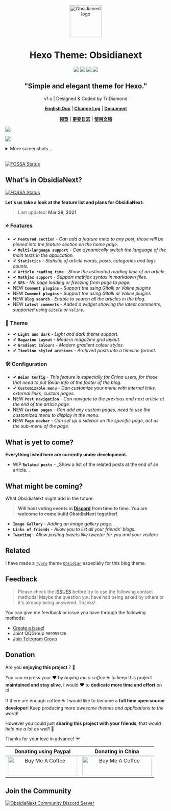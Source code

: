 <p align="center"><a href="https://tridiamond.tech" target="_blank" rel="noopener noreferrer"><img width="100" src="https://img-blog.csdnimg.cn/20210313122054101.png" alt="Obsidianext logo"></a></p>

<h1 align="center">Hexo Theme: <b>Obsidianext</b></h1>

<div align="center">

  <p align="center">
    <img src="https://img.shields.io/github/v/release/obsidianext/hexo-theme-obsidianext">
    <img src="https://img.shields.io/github/release-date/obsidianext/hexo-theme-obsidianext">
    <img src="https://img.shields.io/github/license/obsidianext/hexo-theme-obsidianext">
    <a href="https://app.netlify.com/sites/tridiamond/deploys">
    <img src="https://api.netlify.com/api/v1/badges/5faa571c-5a72-4882-ac3e-4b6942ecbb87/deploy-status"></a>
  </p>

  <p>
    <h2>"Simple and elegant theme for Hexo."</h2>
    v1.x | Designed & Coded by TriDiamond<br/>
  </p>

**[English Doc](https://github.com/obsidianext/hexo-obsidianext-blog/blob/main/README.md)** |
**[Change Log](https://github.com/obsidianext/hexo-obsidianext-blog/blob/main/CHANGELOG.md)** |
**[Document](https://obsidianext.tridiamond.tech)**

**[预览](http://tridiamond.tech)** |
**[更变日志](https://github.com/obsidianext/hexo-obsidianext-blog/blob/main/CHANGELOG_CN.md)** |
**[使用文档](https://obsidianext.tridiamond.tech/zh)**

</div>

![](https://img-blog.csdnimg.cn/202103280030531.png)

![](https://img-blog.csdnimg.cn/20210328003140590.png)

<details>
<summary>More screenshots...</summary>

![](https://img-blog.csdnimg.cn/20210328003215153.png)

---

![](https://img-blog.csdnimg.cn/20210328003259357.png)

</details>
<br/>


[![FOSSA Status](https://app.fossa.com/api/projects/git%2Bgithub.com%2Fobsidianext%2Fhexo-theme-obsidianext.svg?type=large)](https://app.fossa.com/projects/git%2Bgithub.com%2Fobsidianext%2Fhexo-theme-obsidianext?ref=badge_large)

## What's in ObsidiaNext?
[![FOSSA Status](https://app.fossa.com/api/projects/git%2Bgithub.com%2Fobsidianext%2Fhexo-theme-obsidianext.svg?type=shield)](https://app.fossa.com/projects/git%2Bgithub.com%2Fobsidianext%2Fhexo-theme-obsidianext?ref=badge_shield)


**Let's us take a look at the feature list and plans for ObsidiaNext:**

> Last updated: **Mar 29, 2021**

### ⭐️ Features

- <span class="tag done-tag">✔</span> **`Featured section`** - _Can add a feature meta to any post, those will be pinned into the feature section on the home page._
- <span class="tag done-tag">✔</span> **`Multi-language support`** - _Can dynamically switch the language of the main texts in the application._
- <span class="tag done-tag">✔</span> **`Statistics`** - _Statistic of article words, posts, categories and tags counts._
- <span class="tag done-tag">✔</span> **`Article reading time`** - _Show the estimated reading time of an article._
- <span class="tag done-tag">✔</span> **`Mathjax support`** - _Support mathjax syntax in markdown files._
- <span class="tag done-tag">✔</span> **`SPA`** - _No page loading or freezing from page to page._
- <span class="tag new-tag">NEW</span> **`Comment plugins`** - _Support the using Gitalk or Valine plugins_
- <span class="tag new-tag">NEW</span> **`Comment plugins`** - _Support the using Gitalk or Valine plugins_
- <span class="tag new-tag">NEW</span> **`Blog search`** - _Enable to search all the articles in the blog._
- <span class="tag new-tag">NEW</span> **`Latest comments`** - _Added a widget showing the latest comments, supported using `Gitalk` or `Valine`._

### 🎨 Theme

- <span class="tag done-tag">✔</span> **`Light and dark`** - _Light and dark theme support._
- <span class="tag done-tag">✔</span> **`Magazine Layout`** - _Modern magazine grid layout._
- <span class="tag done-tag">✔</span> **`Gradient Colours`** - _Modern gradient colour styles_.
- <span class="tag done-tag">✔</span> **`Timeline styled archives`** - _Archived posts into a timeline format_.

### 🛠 Configuration

- <span class="tag done-tag">✔</span> **`Beian Config`** - _This feature is especially for China users, for those that need to put Beian info at the footer of the blog._
- <span class="tag done-tag">✔</span> **`Customizable menu`** - _Can customize your menu with internal links, external links, custom pages._
- <span class="tag new-tag">NEW</span> **`Post navigation`** - _Can navigate to the previous and next article at the end of the article page._
- <span class="tag new-tag">NEW</span> **`Custom pages`** - _Can add any custom pages, need to use the customized menu to display in the menu._
- <span class="tag new-tag">NEW</span> **`Page navbar`** - _Can set up a sidebar on the specific page, act as the sub-menu of the page._

## What is yet to come?

**Everything listed here are currently under development.**

- <span class="tag wip-tag">WIP</span> **`Related posts`** - _Show a list of the related posts at the end of an article. _

## What might be coming?

What ObsidiaNext might add in the future.

> **Will host voting events in [Discord](https://discord.gg/VC7CrYfds5) from time to time. You are welcome to come build ObsidiaNext together!**

- **`Image Gallery`** - _Adding an image gallery page._
- **`Links of friends`** - _Allow you to list all your friends' blogs._
- **`Tweeting`** - _Allow posting tweets like tweeter for you and your visitors._

## Related

I have made a [`Typro`](https://typora.io/) theme [`Obsidian`](https://github.com/TriDiamond/typro-theme-obsidian) especially for this blog theme.

## Feedback

> Please check the [ISSUES](https://github.com/obsidianext/hexo-theme-obsidianext/issues) before try to use the following contact methods!
> Maybe the question you have had being asked by others or it's already being answered. Thanks!

You can give me feedback or issue you have through the following methods:

- [Create a issue!](https://github.com/obsidianext/hexo-theme-obsidianext/issues/new)
- Joint QQGroup `909955326`
- [Join Telegram Group](https://t.me/joinchat/R2m4eho2lbcHLR7nDvxd6A)

## Donation

Are you **enjoying this project** ? 👋

You can express your ❤️ by _buying me a coffee_ ☕️ to keep this project **maintained and stay alive**, I would ❤️ to **dedicate more time and effort** on it!

If there are enough coffee ☕️ I would like to become a **full time open source developer**! Keep producing more _awesome themes and applications to the world_!

However you could just **sharing this project with your friends**, that would _help me a lot as well_! 👊

Thanks for your love in advance! ☀️

|                                                                                                    Donating using Paypal                                                                                                     |                                                                                                 Donating in China                                                                                                 |
| :--------------------------------------------------------------------------------------------------------------------------------------------------------------------------------------------------------------------------: | :---------------------------------------------------------------------------------------------------------------------------------------------------------------------------------------------------------------: |
| <a href="https://www.buymeacoffee.com/tridiamond" target="_blank"><img src="https://cdn.buymeacoffee.com/buttons/v2/default-yellow.png" alt="Buy Me A Coffee" style="height: 60px !important;width: 217px !important;" ></a> | <a href="https://afdian.net/@tridiamond" target="_blank"><img src="https://cdn.buymeacoffee.com/buttons/v2/default-blue.png" alt="Buy Me A Coffee" style="height: 60px !important;width: 217px !important;" ></a> |

## Join the Community

<a href="https://discord.gg/VC7CrYfds5" target="_blank"><img src="https://discordapp.com/api/guilds/801943105913225246/widget.png?style=banner3" alt="ObsidiaNext Community Discord Server"></a>